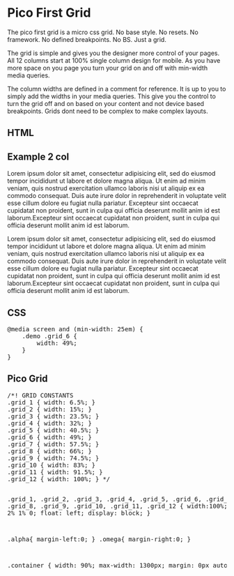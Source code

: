 <h1>Pico First Grid</h1>

<p>
  The pico first grid is a micro css grid. No base style. No resets. No framework. 
  No defined breakpoints. No BS. Just a grid. 
</p>

<p>
    The grid is simple and gives you the designer more control of your pages. All 12 columns start at 100% single 
    column design for mobile. As you have more space on you page you turn your grid on and off
    with min-width media queries. 
</p>

<p>
    The column widths are defined in a comment for reference. It is up to you to simply add the widths in your media queries.
    This give you the control to turn the grid off and on based on your content and not device based breakpoints.
    Grids dont need to be complex to make complex layouts.
</p>

<h2>HTML</h2>
        <section class="demo">
            <div class="grid_12">
                <h2>Example 2 col</h2>
                <div class="grid_6">
                    <p>Lorem ipsum dolor sit amet, consectetur adipisicing elit, sed do eiusmod tempor incididunt ut labore et dolore magna aliqua. Ut enim ad minim veniam, quis nostrud exercitation ullamco laboris nisi ut aliquip ex ea commodo consequat. Duis aute irure dolor in reprehenderit in voluptate velit esse cillum dolore eu fugiat nulla pariatur. Excepteur sint occaecat cupidatat non   proident, sunt in culpa qui officia deserunt  mollit anim id est laborum.Excepteur sint occaecat cupidatat non proident, sunt in culpa qui officia deserunt mollit anim id est laborum.</p>
                </div>
                <div class="grid_6 omega">
                    <p>Lorem ipsum dolor sit amet, consectetur adipisicing elit, sed do eiusmod tempor incididunt ut labore et dolore magna aliqua. Ut enim ad minim veniam, quis nostrud exercitation ullamco laboris nisi ut aliquip ex ea commodo consequat. Duis aute irure dolor in reprehenderit in voluptate velit esse cillum dolore eu fugiat nulla pariatur. Excepteur sint occaecat cupidatat non   proident, sunt in culpa qui officia deserunt  mollit anim id est laborum.Excepteur sint occaecat cupidatat non proident, sunt in culpa qui officia deserunt mollit anim id est laborum.</p>
                </div>
            </div>
        </section>
        
        
<h2>CSS</h2>
<pre>
@media screen and (min-width: 25em) {
    .demo .grid_6 {
        width: 49%;
    }
}
</pre>

<h2>Pico Grid</h2>
<pre>
/*! GRID CONSTANTS
.grid_1 { width: 6.5%; } 
.grid_2 { width: 15%; } 
.grid_3 { width: 23.5%; } 
.grid_4 { width: 32%; } 
.grid_5 { width: 40.5%; } 
.grid_6 { width: 49%; } 
.grid_7 { width: 57.5%; }
.grid_8 { width: 66%; } 
.grid_9 { width: 74.5%; } 
.grid_10 { width: 83%; } 
.grid_11 { width: 91.5%; } 
.grid_12 { width: 100%; } */ 

.grid_1,
.grid_2,
.grid_3,
.grid_4,
.grid_5,
.grid_6,
.grid_7,
.grid_8,
.grid_9,
.grid_10,
.grid_11,
.grid_12 {
    width:100%;
  margin: 0 2% 1% 0;
	float: left;
	display: block;
}

.alpha{ margin-left:0; }
.omega{ margin-right:0; }

.container {
	width: 90%; 
    max-width: 1300px;
    margin: 0px auto;
}
</pre>
